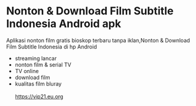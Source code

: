 # Nonton &amp; Download Film Subtitle Indonesia Android apk
Aplikasi nonton film gratis bioskop terbaru tanpa iklan,Nonton & Download Film Subtitle Indonesia di hp Android<br>
- streaming lancar<br>
- nonton film & serial TV<br>
- TV online<br>
- download film<br>
- kualitas film bluray<br><br>
https://vip21.eu.org
